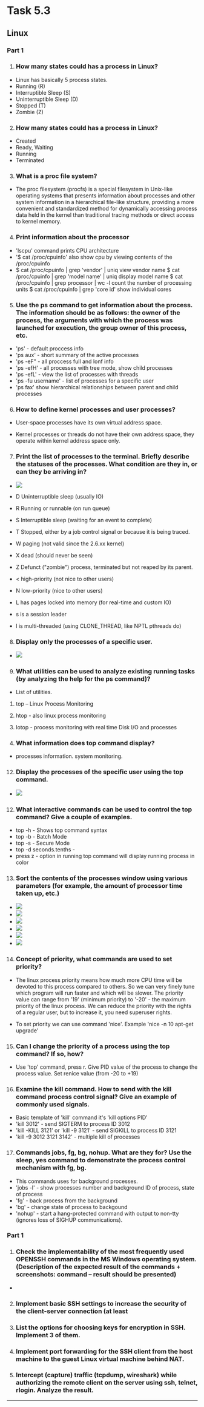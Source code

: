 # Task 5.3

## Linux
### Part 1

1. ### How many states could has a process in Linux?

* Linux has basically 5 process states.
* Running (R)
* Interruptible Sleep (S) 
* Uninterruptible Sleep (D)
* Stopped (T)
* Zombie (Z)  

2. ### How many states could has a process in Linux?

* Created 
* Ready, Waiting
* Running 
* Terminated

3. ### What is a proc file system?

* The proc filesystem (procfs) is a special filesystem in Unix-like operating systems that presents information about processes and other system information in a hierarchical file-like structure, providing a more convenient and standardized method for dynamically accessing process data held in the kernel than traditional tracing methods or direct access to kernel memory. 

4. ###  Print information about the processor

* 'lscpu' command prints CPU architecture
* '$ cat /proc/cpuinfo' also show cpu by viewing contents of the /proc/cpuinfo
*  $ cat /proc/cpuinfo | grep 'vendor' | uniq	    view vendor name
   $ cat /proc/cpuinfo | grep 'model name' | uniq   display model name
   $ cat /proc/cpuinfo | grep processor | wc -l	    count the number of processing units
   $ cat /proc/cpuinfo | grep 'core id'			    show individual cores

5. ### Use the ps command to get information about the process. The information should be as follows: the owner of the process, the arguments with which the process was launched for execution, the group owner of this process, etc. 

* 'ps' - default proccess info
* 'ps aux' - short summary of the active processes
* 'ps -eF" - all proccess full and lonf info
* 'ps -efH' - all processes with tree mode, show child processes
* 'ps -efL' - view the list of processes with threads
* 'ps -fu username' - list of processes for a specific user
*  'ps fax'  show hierarchical relationships between parent and child processes

6. ### How to define kernel processes and user processes?

* User-space processes have its own virtual address space.

* Kernel processes or threads do not have their own address space, they operate within kernel address space only.

7. ### Print the list of processes to the terminal. Briefly describe the statuses of the processes. What condition are they in, or can they be arriving in?

* ![](img/sys1.png)

* D Uninterruptible sleep (usually IO)
* R Running or runnable (on run queue)
* S Interruptible sleep (waiting for an event to complete)
* T Stopped, either by a job control signal or because it is being traced.
* W paging (not valid since the 2.6.xx kernel)
* X dead (should never be seen)
* Z Defunct ("zombie") process, terminated but not reaped by its parent.
   
* < high-priority (not nice to other users)
* N low-priority (nice to other users)
* L has pages locked into memory (for real-time and custom IO)
* s is a session leader
* l is multi-threaded (using CLONE_THREAD, like NPTL pthreads do)


8. ### Display only the processes of a specific user.

* ![](img/sys2.png)

9. ### What utilities can be used to analyze existing running tasks (by analyzing the help for the ps command)?

* List of utilities.
1. top – Linux Process Monitoring
2. htop - also linux process monitoring
3. lotop - process monitoring with  real time Disk I/O and processes

10. ### What information does top command display?

* processes information. system monitoring.

12. ### Display the processes of the specific user using the top command.

* ![](img/sys3.png)

12. ### What interactive commands can be used to control the top command? Give a couple of examples.

* top -h - Shows top command syntax
* top -b - Batch Mode
* top -s - Secure Mode
* top -d seconds.tenths - 
* press z - option in running top command will display running process in color

13. ### Sort the contents of the processes window using various parameters (for example, the amount of processor time taken up, etc.)

* ![](img/sys4.png)
* ![](img/sys5.png)
* ![](img/sys6.png)
* ![](img/sys7.png)
* ![](img/sys8.png)
* ![](img/sys9.png)

14. ### Concept of priority, what commands are used to set priority?

* The linux process priority means how much more CPU time will be devoted to this process compared to others. So we can very finely tune which program will run faster and which will be slower. The priority value can range from '19' (minimum priority) to '-20' - the maximum priority of the linux process. We can reduce the priority with the rights of a regular user, but to increase it, you need superuser rights.

* To set priority we can use command 'nice'. 
  Example 'nice -n 10 apt-get upgrade'

15. ### Can I change the priority of a process using the top command? If so, how?

* Use 'top' command, press r. Give PID value of the process to change the process value. Set renice value (from -20 to +19)

16. ### Examine the kill command. How to send with the kill command process control signal?  Give an example of commonly used signals.

* Basic template of 'kill' command it's 'kill options PID'
* 'kill 3012' - send SIGTERM to process ID 3012
* 'kill -KILL 3121' or 'kill -9 3121' - send  SIGKILL to process ID 3121
* 'kill -9 3012 3121 3142' - multiple kill of processes

17. ### Commands jobs, fg, bg, nohup. What are they for? Use the sleep, yes command to demonstrate the process control mechanism with fg, bg.

* This commands uses for background processes. 
* 'jobs -l' - show processes number and background ID of process, state of process
* 'fg' - back process from the background 
* 'bg' - change state of process to backgound
* 'nohup' - start a hang-protected command with output to non-tty (ignores loss of SIGHUP communications).


### Part 1
1. ### Check the implementability of the most frequently used OPENSSH commands in the MS Windows operating system. (Description of the expected result of the commands + screenshots: command – result should be presented)

* 

2. ### Implement basic SSH settings to increase the security of the client-server connection (at least



3. ### List the options for choosing keys for encryption in SSH. Implement 3 of them.



4. ### Implement port forwarding for the SSH client from the host machine to the guest Linux virtual machine behind NAT.



5. ### Intercept (capture) traffic (tcpdump, wireshark) while authorizing the remote client on the server using ssh, telnet, rlogin. Analyze the result.


---------------------------------------------------------